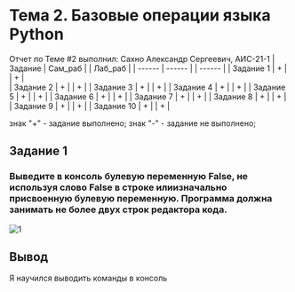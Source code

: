 # Тема 2. Базовые операции языка Python
Отчет по Теме #2 выполнил:
Сахно Александр Сергеевич, АИС-21-1
| Задание | Сам_раб | | Лаб_раб | 
| ------ | ------ | | ------ | 
| Задание 1 | + | | + |  
| Задание 2 | + | | + | 
| Задание 3 | + | | + | 
| Задание 4 | + | | + | 
| Задание 5 | + | | + | 
| Задание 6 | + | | + | 
| Задание 7 | + | | + | 
| Задание 8 | + | | + | 
| Задание 9 | + | | + | 
| Задание 10 | + | | + | 

знак "+" - задание выполнено; знак "-" - задание не выполнено;

## Задание 1
### Выведите в консоль булевую переменную False, не используя слово False в строке илиизначально присвоенную булевую переменную. Программа должна занимать не более двух строк редактора кода.
![1](https://github.com/Alexsergh/Engineering/assets/134552389/6dc5fa9a-71fd-4c52-92a3-cae2bcdae293)
## Вывод
Я научился выводить команды в консоль
